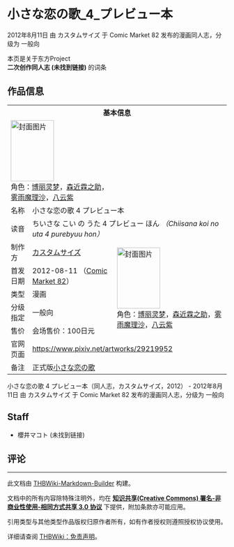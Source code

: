 # 小さな恋の歌_4_プレビュー本

<!-- source html: G:\repos\THBWiki-Markdown-Builder\THBWikiMarkdown\Temp\main\0\0b\ns0%3A%E5%B0%8F%E3%81%95%E3%81%AA%E6%81%8B%E3%81%AE%E6%AD%8C_4_%E3%83%97%E3%83%AC%E3%83%93%E3%83%A5%E3%83%BC%E6%9C%AC.html -->

2012年8月11日 由 カスタムサイズ 于 Comic Market 82 发布的漫画同人志，分级为 一般向

本页是关于东方Project  
 **二次创作同人志 (未找到链接)** 的词条
## 作品信息

<table><tbody><tr><th colspan="3">基本信息</th></tr><tr><td class="cover-artwork-mobile" colspan="2"><a href="./文件-小さな恋の歌_4_プレビュー本封面.jpg.md" class="image" title="封面图片"><img alt="封面图片" src="https://upload.thwiki.cc/thumb/1/19/%E5%B0%8F%E3%81%95%E3%81%AA%E6%81%8B%E3%81%AE%E6%AD%8C_4_%E3%83%97%E3%83%AC%E3%83%93%E3%83%A5%E3%83%BC%E6%9C%AC%E5%B0%81%E9%9D%A2.jpg/99px-%E5%B0%8F%E3%81%95%E3%81%AA%E6%81%8B%E3%81%AE%E6%AD%8C_4_%E3%83%97%E3%83%AC%E3%83%93%E3%83%A5%E3%83%BC%E6%9C%AC%E5%B0%81%E9%9D%A2.jpg" decoding="async" loading="lazy" width="99" height="140" srcset="https://upload.thwiki.cc/thumb/1/19/%E5%B0%8F%E3%81%95%E3%81%AA%E6%81%8B%E3%81%AE%E6%AD%8C_4_%E3%83%97%E3%83%AC%E3%83%93%E3%83%A5%E3%83%BC%E6%9C%AC%E5%B0%81%E9%9D%A2.jpg/148px-%E5%B0%8F%E3%81%95%E3%81%AA%E6%81%8B%E3%81%AE%E6%AD%8C_4_%E3%83%97%E3%83%AC%E3%83%93%E3%83%A5%E3%83%BC%E6%9C%AC%E5%B0%81%E9%9D%A2.jpg 1.5x, https://upload.thwiki.cc/thumb/1/19/%E5%B0%8F%E3%81%95%E3%81%AA%E6%81%8B%E3%81%AE%E6%AD%8C_4_%E3%83%97%E3%83%AC%E3%83%93%E3%83%A5%E3%83%BC%E6%9C%AC%E5%B0%81%E9%9D%A2.jpg/198px-%E5%B0%8F%E3%81%95%E3%81%AA%E6%81%8B%E3%81%AE%E6%AD%8C_4_%E3%83%97%E3%83%AC%E3%83%93%E3%83%A5%E3%83%BC%E6%9C%AC%E5%B0%81%E9%9D%A2.jpg 2x" data-file-width="533" data-file-height="754"></a><div class="cover-char">角色：<a href="./博丽灵梦.md" title="博丽灵梦">博丽灵梦</a>，<a href="./森近霖之助.md" title="森近霖之助">森近霖之助</a>，<a href="./雾雨魔理沙.md" title="雾雨魔理沙">雾雨魔理沙</a>，<a href="./八云紫.md" title="八云紫">八云紫</a></div></td>
</tr><tr><td class="label">名称</td><td colspan="2"> 小さな恋の歌 4 プレビュー本 </td></tr><tr><td class="label">读音</td><td colspan="2"> ちいさな こい の うた 4 プレビュー ほん <i>（Chiisana koi no uta 4 purebyuu hon）</i> </td></tr><tr><td class="label">制作方</td><td><a href="./カスタムサイズ.md" title="カスタムサイズ">カスタムサイズ</a></td><td class="cover-artwork" rowspan="5" style="min-width:140px;"><a href="./文件-小さな恋の歌_4_プレビュー本封面.jpg.md" class="image" title="封面图片"><img alt="封面图片" src="https://upload.thwiki.cc/thumb/1/19/%E5%B0%8F%E3%81%95%E3%81%AA%E6%81%8B%E3%81%AE%E6%AD%8C_4_%E3%83%97%E3%83%AC%E3%83%93%E3%83%A5%E3%83%BC%E6%9C%AC%E5%B0%81%E9%9D%A2.jpg/99px-%E5%B0%8F%E3%81%95%E3%81%AA%E6%81%8B%E3%81%AE%E6%AD%8C_4_%E3%83%97%E3%83%AC%E3%83%93%E3%83%A5%E3%83%BC%E6%9C%AC%E5%B0%81%E9%9D%A2.jpg" decoding="async" loading="lazy" width="99" height="140" srcset="https://upload.thwiki.cc/thumb/1/19/%E5%B0%8F%E3%81%95%E3%81%AA%E6%81%8B%E3%81%AE%E6%AD%8C_4_%E3%83%97%E3%83%AC%E3%83%93%E3%83%A5%E3%83%BC%E6%9C%AC%E5%B0%81%E9%9D%A2.jpg/148px-%E5%B0%8F%E3%81%95%E3%81%AA%E6%81%8B%E3%81%AE%E6%AD%8C_4_%E3%83%97%E3%83%AC%E3%83%93%E3%83%A5%E3%83%BC%E6%9C%AC%E5%B0%81%E9%9D%A2.jpg 1.5x, https://upload.thwiki.cc/thumb/1/19/%E5%B0%8F%E3%81%95%E3%81%AA%E6%81%8B%E3%81%AE%E6%AD%8C_4_%E3%83%97%E3%83%AC%E3%83%93%E3%83%A5%E3%83%BC%E6%9C%AC%E5%B0%81%E9%9D%A2.jpg/198px-%E5%B0%8F%E3%81%95%E3%81%AA%E6%81%8B%E3%81%AE%E6%AD%8C_4_%E3%83%97%E3%83%AC%E3%83%93%E3%83%A5%E3%83%BC%E6%9C%AC%E5%B0%81%E9%9D%A2.jpg 2x" data-file-width="533" data-file-height="754"></a><div class="cover-char">角色：<a href="./博丽灵梦.md" title="博丽灵梦">博丽灵梦</a>，<a href="./森近霖之助.md" title="森近霖之助">森近霖之助</a>，<a href="./雾雨魔理沙.md" title="雾雨魔理沙">雾雨魔理沙</a>，<a href="./八云紫.md" title="八云紫">八云紫</a></div></td>
</tr><tr><td class="label">首发日期</td><td>2012-08-11&#160;（<a href="/展会作品列表?e=Comic+Market%2382">Comic Market 82</a>）</td></tr><tr><td class="label">类型</td><td>漫画</td></tr><tr><td class="label">分级指定</td><td>一般向</td></tr><tr><td class="label">售价</td><td>会场售价：100日元</td></tr>
<tr><td class="label">官网页面</td><td colspan="2"><a rel="nofollow" class="external free" href="https://www.pixiv.net/artworks/29219952">https://www.pixiv.net/artworks/29219952</a></td></tr><tr><td class="label">备注</td><td colspan="2">正式版<a href="./小さな恋の歌.md" title="小さな恋の歌">小さな恋の歌</a></td></tr></tbody></table>

小さな恋の歌 4 プレビュー本（同人志，カスタムサイズ，2012） - 2012年8月11日 由 カスタムサイズ 于 Comic Market 82 发布的漫画同人志，分级为 一般向
## Staff
- 櫻井マコト (未找到链接)

## 评论




---

此文档由 [THBWiki-Markdown-Builder](https://github.com/Delsin-Yu/THBWiki-Markdown-Builder) 构建。

文档中的所有内容除特殊注明外，均在 [**知识共享(Creative Commons) 署名-非商业性使用-相同方式共享 3.0 协议**](https://creativecommons.org/licenses/by-sa/3.0/deed.zh-hans) 下提供，附加条款亦可能应用。

引用类型与其他类型作品版权归原作者所有，如有作者授权则遵照授权协议使用。

详细请查阅 [THBWiki：免责声明](https://thbwiki.cc/THBWiki:%E5%85%8D%E8%B4%A3%E5%A3%B0%E6%98%8E)。

